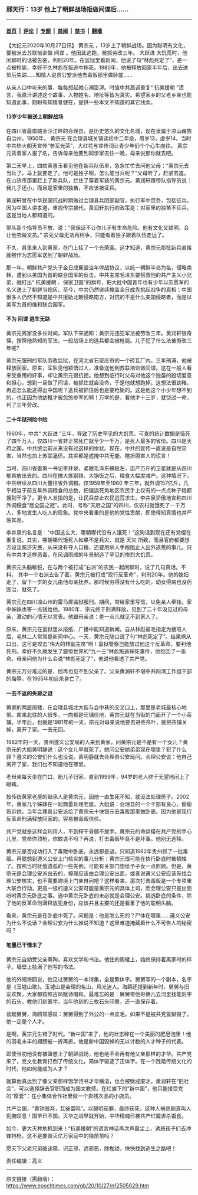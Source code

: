### 邢天行：13岁 他上了朝鲜战场拒做间谍后……

---

#### [首页](../../../..?n12505029) &nbsp;|&nbsp; [评论](../../../../../epoch-comment?n12505029) &nbsp;|&nbsp; [专题](../../../../../epoch-special?n12505029) &nbsp;|&nbsp; [禁闻](../../../../../epoch-news?n12505029) &nbsp;|&nbsp; [禁书](../../../../../books?n12505029) &nbsp;|&nbsp; [翻墙](https://github.com/gfw-breaker/nogfw/blob/master/README.md?n12505029)


<div class="post_content" id="artbody" itemprop="articleBody">
 <!-- article content begin -->
 <p>
  【大纪元2020年10月27日讯】
  <ok href="https://www.epochtimes.com/gb/tag/%E9%BB%84%E5%AE%97%E5%85%83.html">
   黄宗元
  </ok>
  ，13岁上了朝鲜战场。因为聪明有文化，要被派去苏联培训做
  <ok href="https://www.epochtimes.com/gb/tag/%E9%97%B4%E8%B0%8D.html">
   间谍
  </ok>
  。他因此逃跑，被抓劳改三年。
  <ok href="https://www.epochtimes.com/gb/tag/%E5%A4%A7%E8%B7%83%E8%BF%9B.html">
   大跃进
  </ok>
  大饥荒时，他闲聊时的话被告密，判刑20年。在监狱里看新闻，他说了句“林彪死定了”，差一点被枪毙，幸好不久林彪在叛逃中摔死。1980年，他被释放回家半年后，出去进货后失踪……知情人说县公安派他去毒贩那里做卧底……
 </p>
 <p>
  从亲人口中听来的事，每每想起就心潮澎湃。时值中共高调重复“
  <ok href="https://www.epochtimes.com/gb/tag/%E6%8A%97%E7%BE%8E%E6%8F%B4%E6%9C%9D.html">
   抗美援朝
  </ok>
  ”谎言，我原汁讲述这个故事，人物姓名、地址等皆为真实。希望家乡的父老乡亲也能知道此事，期盼有知情者健在，提供一些本文不知道的其它线索。
 </p>
 <h4>
  13岁少年被送上朝鲜战场
 </h4>
 <p>
  在四川省最南端金沙江畔的会理县，是历史悠久的文化名城，现在隶属于凉山彝族自治州。1950年，
  <ok href="https://www.epochtimes.com/gb/tag/%E9%BB%84%E5%AE%97%E5%85%83.html">
   黄宗元
  </ok>
  在会理县城关镇读初中二年级，周岁13，虚岁14。当时中共热火朝天宣传“参军光荣”，大红花与宣传词让青少年们个个心生向往。 黄宗元背着家人报了名，告诉母亲他要到同学家去住一晚，母亲说那你就去吧。
 </p>
 <p>
  第二天早上，四姑黄惠玉看见他在新兵队伍里，急急忙忙去问他父母：“黄宗元去当兵了，马上就要走了。他可是独子啊，怎么能当兵呢？”父母听了，赶紧去追。在山货市那里赶上了新兵队，拦住了穿着军装的黄宗元。黄润轩跟带队指导员说：我儿子还小，而且是家里的独苗，不应该被征兵。
 </p>
 <p>
  黄润轩曾在中华民国抗战时期做过会理县兵团部副官，执行军中庶务，包括征兵。因为中国人讲孝道，重视传宗接代。黄润轩执行的政策是：对家里的独苗不征兵。这是当地人都知道的。
 </p>
 <p>
  带队那个指导员不放，说：“我保证不让你儿子有生命危险。他有文化又聪明，会让他去做文员。” 宗元父母无法再相争，只能看着独子跟着队伍走远了。
 </p>
 <p>
  不久，县里来人到黄家，在门上挂了一个光荣匾。这才知道，黄宗元那批新兵直接就被作为志愿军送到了朝鲜战场。
 </p>
 <p>
  那一年，朝鲜共产党头子金日成撕毁当年停战协议，以统一朝鲜半岛为名，侵略南韩，遭到以美国为首的联合国军的反击。中共主席毛泽东要搭救他的共产主义小兄弟，就打出“
  <ok href="https://www.epochtimes.com/gb/tag/%E6%8A%97%E7%BE%8E%E6%8F%B4%E6%9C%9D.html">
   抗美援朝
  </ok>
  、保家卫国”的旗号，把大批中国青年也有少年以志愿军的名义送上了朝鲜当炮灰。至今，中共仍然继续掩盖金日成先挑起战争的真相；中国很多人仍然不知道是中共援助北朝侵略南方，对抗的不是什么美国侵略者，而是以美军为首的维和联合国军。
 </p>
 <h4>
  不为
  <ok href="https://www.epochtimes.com/gb/tag/%E9%97%B4%E8%B0%8D.html">
   间谍
  </ok>
  逃生无路
 </h4>
 <p>
  黄宗元离家没多长时间，军队下来通知：黄宗元违犯军法被劳改三年。黄润轩很奇怪，按照他熟知的军法，一般战场上的逃兵都会被枪毙。儿子犯了什么法被劳改三年呢?
 </p>
 <p>
  黄宗元服刑的军队劳改监狱，在河北省石家庄市的一个砖瓦厂内。三年刑满，他被释放回家。原来，军队见他颖悟过人，准备送他到苏联培训做间谍。这在一般人看来受重用的好事，却让黄宗元很抗拒。他想到临行时父母对他这个独苗的殷切爱意和担心，想到一旦做了间谍，被抓住就会没命，于是他就想跑掉。这想法很幼稚，再逃怎么能逃得出中国呢？逃兵被抓住后也是要枪毙的。这是他这个小少年想不到的，也正因为他幼稚才被忽悠参军的啊！万幸的是，看他才十三岁，就饶过一命，判了三年劳改。
 </p>
 <h4>
  二十年狱刑险中险
 </h4>
 <p>
  1960年，中共“
  <ok href="https://www.epochtimes.com/gb/tag/%E5%A4%A7%E8%B7%83%E8%BF%9B.html">
   大跃进
  </ok>
  ”三年，导致了历史罕见的大饥荒，可查的统计数据是饿死了四千万人，仅四川一省非正常死亡就至少一千万，是死人最多的省份。四川是天府之国，中共统治前从来没有过这样的惨状。现在，中共的宣传一直说是自然灾害，当然也加上苏联逼债。其实都是遮掩中共无能、瞎折腾害人的谎言！
 </p>
 <p>
  当时，四川省委第一书记李井泉，紧跟毛泽东搞极左，亩产万斤的卫星就是从四川郫县放出去的。四川在搞大炼钢铁、大锅饭之后，粮食大幅度减产。这种情况下，中共继续从四川大量往省外调粮。仅1959年至1960 年三年，就外调157亿斤，几乎相当于前五年外调粮食的总数，把偏远死角地区农民手上仅有的一点点种子粮都搜刮干净了。更令人发指的是，让民兵禁止农民逃荒求生。李井泉骄傲地宣称四川外调粮食“居全国之冠”。此时，号称“天府之国”的四川，仅农村就饿死了一千万人，多地发生人吃人的现象。党中央看重的是他的党性贡献，即使得知真情也并严惩其恶。
 </p>
 <p>
  李井泉的名言是：“中国这么大，哪朝哪代没有人饿死！”这狗话到现在还有党棍在重复说。其实，哪朝哪代饿死人如果不是兵灾、就是
  <ok href="https://www.epochtimes.com/gb/tag/%E5%A4%A9%E7%81%BE.html">
   天灾
  </ok>
  所致，而且官府都要想方设法赈济灾民，从来没有夺人口粮、还要用杀人手段阻止人出外逃荒的事儿。只有中共才这样恶毒，在风调雨顺的年景制造了罕见的惨烈大饥荒。
 </p>
 <p>
  黄宗元头脑敏锐，在与两个被打成“右派”的农民一起闲聊时，说了几句真话。不料， 其中一个右派去告了密。黄宗元被打成“现行反革命”，判刑20年。他的媳妇走了，留下一岁的女儿由他母亲抚养。那时候穷得没有什么吃的，幼女得病也没药医治，就死了。
 </p>
 <p>
  黄宗元在四川凉山州的雷马屏监狱服刑。期间，常给家里写信，以免亲人牵挂。家中姊妹也寄一点钱给他。1980年，宗元终于刑满释放，见到了二十年没见过的母亲，激动的心情无以言表。他跟母亲说：差一点儿就见不到家人了。
 </p>
 <p>
  原来，黄宗元在监狱里从报纸、广播中能知道新闻。自从林彪被毛指定为接班人后，毛林二人常常是新闻中心。一天，黄宗元随口说了句“林彪死定了”。结果祸从口出，这可是攻击“伟大的林副主席”啊！监狱警察岂能放过他这个反革命，要判他死刑。幸好不久就发生了震惊世界的“九一三”林彪叛逃摔死事件，他捡回了一条命。母亲问他为什么会说“林彪死定了”，他说他看透了共产党。
 </p>
 <p>
  黄宗元万分难过的是，他再也见不到父亲了。父亲黄润轩不堪中共四清工作组干部的侮辱，在1965年初自杀身亡了。
 </p>
 <h4>
  一去不返的失踪之谜
 </h4>
 <p>
  黄家的两层阁楼，在会理县城北大街与会中巷的交叉口上，那里是老城最核心地带。南来北往的人很多，一向都是旺铺佳地，黄宗元就在当街的门面开了一个小茶铺。半年后，也就是1981年的一天，宗元对母亲说他要去进些茶叶，就把茶铺关掉，离开了家。一去无回。
 </p>
 <p>
  1982年的一天，贵州遵义公安局的人来到黄家，问黄宗元是不是有一个女儿？黄宗元的大姐黄明静说：这个女儿早就死了。她问公安她弟弟现在哪里？犯了什么罪？遵义的公安们什么也没说。黄明静就去会理县公安局问。会理公安说：他自己离开了家，我们也不知道他在哪里。
 </p>
 <p>
  老母亲每天坐在门口，盼儿子归家。直到1999年，94岁的老人终于无望地闭上了眼睛。
 </p>
 <p>
  按传统黄家老屋的继承人是黄宗元，因他一直生死不知，就没法处理房子。2002年，黄家几个姊妹在一起商量处理老屋。大姐说：会理县的一个干部有良心，偷偷告诉她，当年会理县公安派给了黄宗元十块银元去毒贩那里做卧底。因为他是现行反革命刑满释放回家的，容易被毒贩信任。
 </p>
 <p>
  共产党就是这样会利用人，不到榨干骨髓不放手。黄宗元的命运攥在共产党的手心儿里，党命你顶枪，你敢说不吗？再说，打击毒贩毕竟不是坏事。他别无选择。
 </p>
 <p>
  黄宗元是否成功打入了毒贩中卧底，永远都是谜。只知道1982年贵州抓了一批毒贩。再联想到遵义公安上门核实的事儿分析：黄宗元很可能在执行卧底时被牺牲了。按照当时抚恤遗孤的一些先例，可能有关部门想给予子女一点照顾。但是，黄宗元是会理公安派出去的，按理应该由会理公安出面，或者说遵义公安应该先找会理公安核实，也不需要跨境上门亲自问吧？这样看来，那次打击毒贩是一个专项重大联合行动，更高一级的遵义公安可能是黄宗元的具体上司，而会理公安只是出面吩咐黄宗元卧底之事。选中黄宗元卧底的未必就是会理公安。挑选卧底的条件，除了他的反革命刑满释放犯身份，应该并且主要的还是看重了他的聪明头脑。
 </p>
 <p>
  看来，黄宗元是在卧底中死了。问题是：他是怎么死的？尸体在哪里……遵义公安为什么不说话？会理公安为什么推说不知道？这里难道掩藏着什么不可告人的秘密吗？
 </p>
 <h4>
  笔墨已干情未了
 </h4>
 <p>
  黄宗元自幼受父亲熏陶，喜欢文学和书法。他住的阁楼上，始终保持着离家时的样子。墙壁上挂满了他写的书法。
 </p>
 <p>
  他的外甥海鸥说，他见过舅舅的一本诗集，全是繁体字。舅舅写的一个剧本，名字是《玉墟山歌》。玉墟山是会理的名山，风光迷人。海鸥还提到新年时，舅舅与旧友欢聚，大家都按照古风赋诗唱和。最难忘的是：舅舅带他哥俩儿去河里找能刻字的石头，教他们刻篆字。当年他刻的三枚石头印章，还一直保存着。
 </p>
 <p>
  谈起舅舅，海鸥常感叹：舅舅得到了外公的一点皮毛。如果不是被共党监狱毁了，他一定是个人才。
 </p>
 <p>
  是啊，黄宗元生错了时代。“新中国”来了，他的壮志碎在一个美丽的肥皂泡里！他的羽毛未丰的翅膀被一折再折。他是新中国毁掉的无以计数的人才种子的代表。
 </p>
 <p>
  即使当初他没有被蛊惑上了朝鲜战场，他也绝不会再有他父亲那样的才华。共产党来了，党文化教育打倒了传统文化，简体字驱逐了正体字。在一个践踏传统文化的时代，他如何能成为人才？
 </p>
 <p>
  就算他真达到了像父亲那样饱学诗书才华横溢，也会被劈成废才。黄润轩在“旧社会”，可以选择辞去官职而成为国文教师。在红旗下的“新中国”，他只能接受党的“厚爱”：在小集体合作社里做一个卖残次品的小店员。
 </p>
 <p>
  共产治国，“黄钟毁弃，瓦釜雷鸣”。以聪明获罪，最终获死。这种人祸悲剧真叫人扼腕叹息！国早已不国，灭华之战早就开始，中华精魂已被共产红魔虐杀蚕食。
 </p>
 <p>
  如今，更大灭种危机到来！“抗美援朝”的谎言神话再次声嚣尘上，诱惑孩子们去冲锋挡枪，这不是要毁灭亿万家庭中的独苗苗吗？
 </p>
 <p>
  愿天下父老兄弟破迷障、识正邪，远邪恶，除枷锁，快快找到逃生之路吧！
 </p>
 <p>
  责任编辑：高义
 </p>
 <p>
 </p>
 <p>
 </p>
 <!-- article content end -->
 <div id="below_article_ad">
 </div>
</div>


---

原文链接（需翻墙）：https://www.epochtimes.com/gb/20/10/27/n12505029.htm